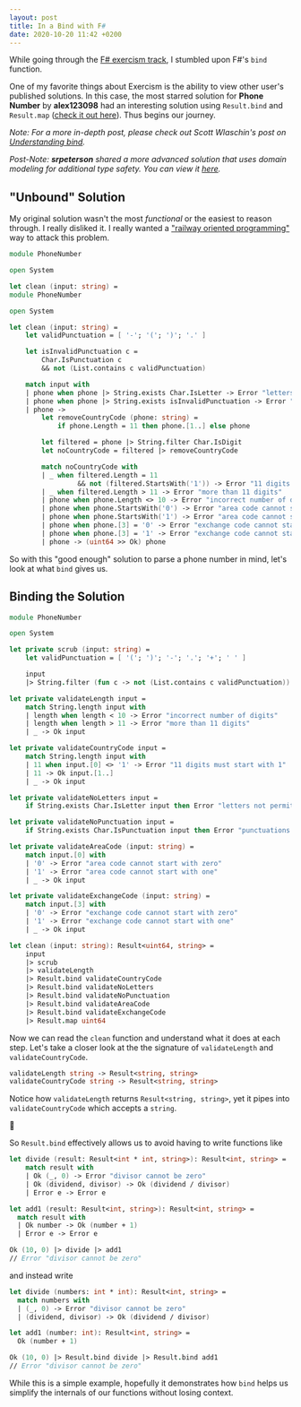 ```yaml
---
layout: post
title: In a Bind with F#
date: 2020-10-20 11:42 +0200
---
```


While going through the [F# exercism track](https://exercism.io/my/tracks/fsharp), I stumbled upon F#'s `bind` function.

One of my favorite things about Exercism is the ability to view other user's published solutions. In this case, the most starred solution for **Phone Number** by **alex123098** had an interesting solution using `Result.bind` and `Result.map` ([check it out here](https://exercism.io/tracks/fsharp/exercises/phone-number/solutions/7a5d2cf04216475cab7ea251fd8289a9)). Thus begins our journey.

_Note: For a more in-depth post, please check out Scott Wlaschin's post on [Understanding bind](https://fsharpforfunandprofit.com/posts/elevated-world-2/)._

_Post-Note: **srpeterson** shared a more advanced solution that uses domain modeling for additional type safety. You can view it [here](https://exercism.io/tracks/fsharp/exercises/phone-number/solutions/9016c15f70854770a2970df61cdbe280)._

## "Unbound" Solution

My original solution wasn't the most _functional_ or the easiest to reason through. I really disliked it. I really wanted a ["railway oriented programming"](https://fsharpforfunandprofit.com/posts/recipe-part2/) way to attack this problem.

```fsharp
module PhoneNumber

open System

let clean (input: string) =
module PhoneNumber

open System

let clean (input: string) =
    let validPunctuation = [ '-'; '('; ')'; '.' ]

    let isInvalidPunctuation c =
        Char.IsPunctuation c
        && not (List.contains c validPunctuation)

    match input with
    | phone when phone |> String.exists Char.IsLetter -> Error "letters not permitted"
    | phone when phone |> String.exists isInvalidPunctuation -> Error "punctuations not permitted"
    | phone ->
        let removeCountryCode (phone: string) =
            if phone.Length = 11 then phone.[1..] else phone

        let filtered = phone |> String.filter Char.IsDigit
        let noCountryCode = filtered |> removeCountryCode

        match noCountryCode with
        | _ when filtered.Length = 11
                 && not (filtered.StartsWith('1')) -> Error "11 digits must start with 1"
        | _ when filtered.Length > 11 -> Error "more than 11 digits"
        | phone when phone.Length <> 10 -> Error "incorrect number of digits"
        | phone when phone.StartsWith('0') -> Error "area code cannot start with zero"
        | phone when phone.StartsWith('1') -> Error "area code cannot start with one"
        | phone when phone.[3] = '0' -> Error "exchange code cannot start with zero"
        | phone when phone.[3] = '1' -> Error "exchange code cannot start with one"
        | phone -> (uint64 >> Ok) phone
```

So with this "good enough" solution to parse a phone number in mind, let's look at what `bind` gives us.

## Binding the Solution

```fsharp
module PhoneNumber

open System

let private scrub (input: string) =
    let validPunctuation = [ '('; ')'; '-'; '.'; '+'; ' ' ]

    input
    |> String.filter (fun c -> not (List.contains c validPunctuation))

let private validateLength input =
    match String.length input with
    | length when length < 10 -> Error "incorrect number of digits"
    | length when length > 11 -> Error "more than 11 digits"
    | _ -> Ok input

let private validateCountryCode input =
    match String.length input with
    | 11 when input.[0] <> '1' -> Error "11 digits must start with 1"
    | 11 -> Ok input.[1..]
    | _ -> Ok input

let private validateNoLetters input =
    if String.exists Char.IsLetter input then Error "letters not permitted" else Ok input

let private validateNoPunctuation input =
    if String.exists Char.IsPunctuation input then Error "punctuations not permitted" else Ok input

let private validateAreaCode (input: string) =
    match input.[0] with
    | '0' -> Error "area code cannot start with zero"
    | '1' -> Error "area code cannot start with one"
    | _ -> Ok input

let private validateExchangeCode (input: string) =
    match input.[3] with
    | '0' -> Error "exchange code cannot start with zero"
    | '1' -> Error "exchange code cannot start with one"
    | _ -> Ok input

let clean (input: string): Result<uint64, string> =
    input
    |> scrub
    |> validateLength
    |> Result.bind validateCountryCode
    |> Result.bind validateNoLetters
    |> Result.bind validateNoPunctuation
    |> Result.bind validateAreaCode
    |> Result.bind validateExchangeCode
    |> Result.map uint64
```

Now we can read the `clean` function and understand what it does at each step. Let's take a closer look at the the signature of `validateLength` and `validateCountryCode`.

```fsharp
validateLength string -> Result<string, string>
validateCountryCode string -> Result<string, string>
```

Notice how `validateLength` returns `Result<string, string>`, yet it pipes into `validateCountryCode` which accepts a `string`.

🤯

So `Result.bind` effectively allows us to avoid having to write functions like

```fsharp
let divide (result: Result<int * int, string>): Result<int, string> =
    match result with
    | Ok (_, 0) -> Error "divisor cannot be zero"
    | Ok (dividend, divisor) -> Ok (dividend / divisor)
    | Error e -> Error e

let add1 (result: Result<int, string>): Result<int, string> =
  match result with
  | Ok number -> Ok (number + 1)
  | Error e -> Error e

Ok (10, 0) |> divide |> add1
// Error "divisor cannot be zero"
```

and instead write

```fsharp
let divide (numbers: int * int): Result<int, string> =
  match numbers with
  | (_, 0) -> Error "divisor cannot be zero"
  | (dividend, divisor) -> Ok (dividend / divisor)

let add1 (number: int): Result<int, string> =
  Ok (number + 1)

Ok (10, 0) |> Result.bind divide |> Result.bind add1
// Error "divisor cannot be zero"
```

While this is a simple example, hopefully it demonstrates how `bind` helps us simplify the internals of our functions without losing context.
